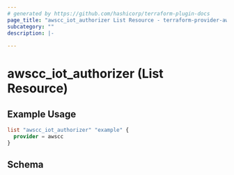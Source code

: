 ```yaml
---
# generated by https://github.com/hashicorp/terraform-plugin-docs
page_title: "awscc_iot_authorizer List Resource - terraform-provider-awscc"
subcategory: ""
description: |-
  
---
```


# awscc_iot_authorizer (List Resource)



## Example Usage

```terraform
list "awscc_iot_authorizer" "example" {
  provider = awscc
}
```

<!-- schema generated by tfplugindocs -->
## Schema
